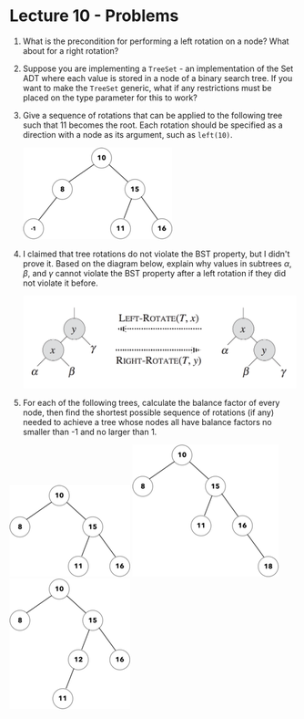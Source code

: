 # Lecture 10 - Problems

1. What is the precondition for performing a left rotation on a node? What about for a right rotation?

2. Suppose you are implementing a `TreeSet` - an implementation of the Set ADT where each value is stored in a node of a binary search tree. If you want to make the `TreeSet` generic, what if any restrictions must be placed on the type parameter for this to work?

3. Give a sequence of rotations that can be applied to the following tree such that 11 becomes the root. Each rotation should be specified as a direction with a node as its argument, such as `left(10)`.

   ![](P103.png)

4. I claimed that tree rotations do not violate the BST property, but I didn't prove it. Based on the diagram below, explain why values in subtrees $\alpha$, $\beta$, and $\gamma$ cannot violate the BST property after a left rotation if they did not violate it before.

   ![](P104.png)

5. For each of the following trees, calculate the balance factor of every node, then find the shortest possible sequence of rotations (if any) needed to achieve a tree whose nodes all have balance factors no smaller than -1 and no larger than 1.

![](P105a.png) ![](P105b.png)  ![](P105c.png)